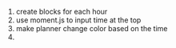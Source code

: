 1. create blocks for each hour
2. use moment.js to input time at the top
3. make planner change color based on the time
4. 